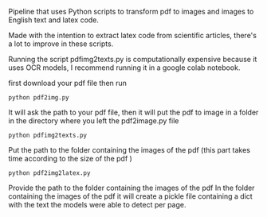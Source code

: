 Pipeline that uses Python scripts to transform pdf to images and images to English text and latex code.

Made with the intention to extract latex code from scientific articles, there's a lot to improve in these scripts.

Running the script pdfimg2texts.py is computationally expensive because it uses OCR models, I recommend running it in a google colab notebook.

first download your pdf file then run

```
python pdf2img.py
```

It will ask the path to your pdf file, then it will put the pdf to image in a folder in the directory where you left the pdf2image.py file

```
python pdfimg2texts.py
```

Put the path to the folder containing the images of the pdf (this part takes time according to the size of the pdf ) 

```
python pdf2img2latex.py
```

Provide the path to the folder containing the images of the pdf
In the folder containing the images of the pdf it will create a pickle file containing a dict with the text the models were able to detect per page.
